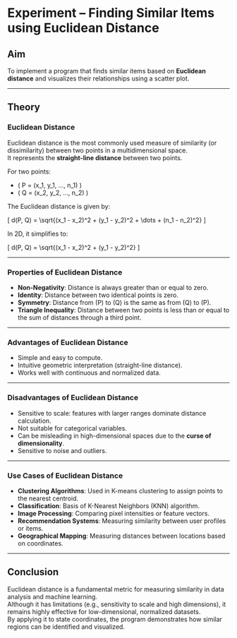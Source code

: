 # Experiment – Finding Similar Items using Euclidean Distance  

## Aim  
To implement a program that finds similar items based on **Euclidean distance** and visualizes their relationships using a scatter plot.  

---

## Theory  

### Euclidean Distance  
Euclidean distance is the most commonly used measure of similarity (or dissimilarity) between two points in a multidimensional space.  
It represents the **straight-line distance** between two points.  

For two points:  
- \( P = (x_1, y_1, ..., n_1) \)  
- \( Q = (x_2, y_2, ..., n_2) \)  

The Euclidean distance is given by:  

\[
d(P, Q) = \sqrt{(x_1 - x_2)^2 + (y_1 - y_2)^2 + \dots + (n_1 - n_2)^2}
\]  

In 2D, it simplifies to:  

\[
d(P, Q) = \sqrt{(x_1 - x_2)^2 + (y_1 - y_2)^2}
\]  

---

### Properties of Euclidean Distance  
- **Non-Negativity**: Distance is always greater than or equal to zero.  
- **Identity**: Distance between two identical points is zero.  
- **Symmetry**: Distance from \(P\) to \(Q\) is the same as from \(Q\) to \(P\).  
- **Triangle Inequality**: Distance between two points is less than or equal to the sum of distances through a third point.  

---

### Advantages of Euclidean Distance  
- Simple and easy to compute.  
- Intuitive geometric interpretation (straight-line distance).  
- Works well with continuous and normalized data.  

---

### Disadvantages of Euclidean Distance  
- Sensitive to scale: features with larger ranges dominate distance calculation.  
- Not suitable for categorical variables.  
- Can be misleading in high-dimensional spaces due to the **curse of dimensionality**.  
- Sensitive to noise and outliers.  

---

### Use Cases of Euclidean Distance  
- **Clustering Algorithms**: Used in K-means clustering to assign points to the nearest centroid.  
- **Classification**: Basis of K-Nearest Neighbors (KNN) algorithm.  
- **Image Processing**: Comparing pixel intensities or feature vectors.  
- **Recommendation Systems**: Measuring similarity between user profiles or items.  
- **Geographical Mapping**: Measuring distances between locations based on coordinates.  

---

## Conclusion  
Euclidean distance is a fundamental metric for measuring similarity in data analysis and machine learning.  
Although it has limitations (e.g., sensitivity to scale and high dimensions), it remains highly effective for low-dimensional, normalized datasets.  
By applying it to state coordinates, the program demonstrates how similar regions can be identified and visualized.  

